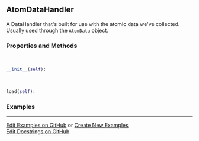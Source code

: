 ## <a id="McUtils.Data.AtomData.AtomDataHandler">AtomDataHandler</a>
A DataHandler that's built for use with the atomic data we've collected.
Usually used through the `AtomData` object.

### Properties and Methods
<a id="McUtils.Data.AtomData.AtomDataHandler.__init__" class="docs-object-method">&nbsp;</a>
```python
__init__(self): 
```

<a id="McUtils.Data.AtomData.AtomDataHandler.load" class="docs-object-method">&nbsp;</a>
```python
load(self): 
```

### Examples


___

[Edit Examples on GitHub](https://github.com/McCoyGroup/References/edit/gh-pages/Documentation/examples/McUtils/Data/AtomData/AtomDataHandler.md) or 
[Create New Examples](https://github.com/McCoyGroup/References/new/gh-pages/?filename=Documentation/examples/McUtils/Data/AtomData/AtomDataHandler.md) <br/>
[Edit Docstrings on GitHub](https://github.com/McCoyGroup/McUtils/edit/master/Data/AtomData.py?message=Update%20Docs)